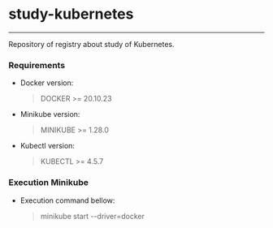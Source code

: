 # study-kubernetes
---
Repository of registry about study of Kubernetes.

### Requirements

- Docker version:

  > DOCKER >=  20.10.23

- Minikube version:

  > MINIKUBE >= 1.28.0
  
- Kubectl version:

  > KUBECTL >= 4.5.7


### Execution Minikube

- Execution command bellow:

  > minikube start --driver=docker
